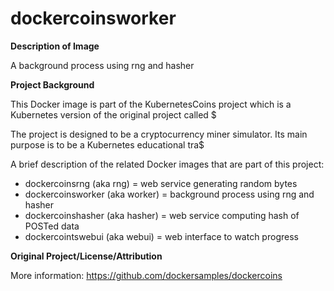 # dockercoinsworker

**Description of Image**

A background process using rng and hasher

**Project Background**

This Docker image is part of the KubernetesCoins project which is a Kubernetes version of the original project called $

The project is designed to be a cryptocurrency miner simulator. Its main purpose is to be a Kubernetes educational tra$

A brief description of the related Docker images that are part of this project:

* dockercoinsrng (aka rng) = web service generating random bytes
* dockercoinsworker (aka worker) = background process using rng and hasher
* dockercoinshasher (aka hasher) = web service computing hash of POSTed data
* dockercointswebui (aka webui) = web interface to watch progress

**Original Project/License/Attribution**

More information: https://github.com/dockersamples/dockercoins
